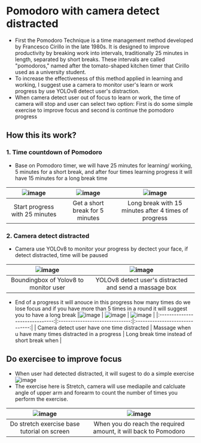 # Pomodoro with camera detect distracted
* First the Pomodoro Technique is a time management method developed by Francesco Cirillo in the late 1980s. It is designed to improve productivity by breaking work into intervals, traditionally 25 minutes in length, separated by short breaks. These intervals are called "pomodoros," named after the tomato-shaped kitchen timer that Cirillo used as a university student.
* To increase the effectiveness of this method applied in learning and working, I suggest use a camera to monitor user's learn or work progress by use YOLOv8 detect user's distraction.
* When camera detect user out of focus to learn or work, the time of camera will stop and user can select two option: First is do some simple exercise to improve focus and second is continue the pomodoro progress
  
## How this its work?
### 1. Time countdown of Pomodoro
* Base on Pomodoro timer, we will have 25 minutes for learning/ working, 5 minutes for a short break, and after four times learning progress it will have 15 minutes for a long break time
  
| ![image](https://github.com/n1ne1903/Pomodoro-with-camera-detect-distracted/assets/141629048/32c5e64d-b9fc-4673-8dae-ca97404ff03c) | ![image](https://github.com/n1ne1903/Pomodoro-with-camera-detect-distracted/assets/141629048/4e9fe3ee-7a88-4155-9187-08d57ba6bd7f) | ![image](https://github.com/n1ne1903/Pomodoro-with-camera-detect-distracted/assets/141629048/f158813d-6612-4343-a583-240915035202) |
|:------------------------------:|:------------------------------:|:------------------------------:|
| Start progress with 25 minutes              | Get a short break for 5 minutes             | Long break with 15 minutes after 4 times of progress            |

### 2. Camera detect distracted
* Camera use YOLOv8 to monitor your progress by dectect your face, if detect distracted, time will be paused
  
| ![image](https://github.com/n1ne1903/Pomodoro-with-camera-detect-distracted/assets/141629048/48b748aa-adc9-44bf-825c-494842b9c83c) | ![image](https://github.com/n1ne1903/Pomodoro-with-camera-detect-distracted/assets/141629048/4665ea0d-78b1-43a6-b5a4-e3b04081e415) |
|:------------------------------:|:------------------------------:|
| Boundingbox of Yolov8 to monitor user            | YOLOv8 detect user's distracted and send a massage box         |

* End of a progress it will anouce in this progress how many times do we lose focus and if you have more than 5 times in a round it will suggest you to have a long break
|![image](https://github.com/n1ne1903/Pomodoro-with-camera-detect-distracted/assets/141629048/bb3dcf11-2257-433b-b302-87f9a13ece8d)  |  ![image](https://github.com/n1ne1903/Pomodoro-with-camera-detect-distracted/assets/141629048/2dba7028-c349-476e-9b73-8c9e9337aa72) | ![image](https://github.com/n1ne1903/Pomodoro-with-camera-detect-distracted/assets/141629048/70bd48c0-aa95-4a92-9f3c-afffd32c587d) |
|:------------------------------:|:------------------------------:|:------------------------------:|
| Camera detect user have one time distracted             | Massage when u have many times distracted in a progress            | Long break time instead of short break when           |

## Do exercisee to improve focus
* When user had detected distracted, it will sugest to do a simple exercise
![image](https://github.com/n1ne1903/Pomodoro-with-camera-detect-distracted/assets/141629048/0b8ab95b-0371-4e9f-a009-6c7dd1ba6455)
* The exercise here is Stretch, camera will use mediapile and calcluate angle of upper arm and forearm to count the number of times you perform the exercise.


| ![image](https://github.com/n1ne1903/Pomodoro-with-camera-detect-distracted/assets/141629048/6e82d3b5-d0e2-4edc-a5ce-5e3453ee3600) |![image](https://github.com/n1ne1903/Pomodoro-with-camera-detect-distracted/assets/141629048/b73aaa7c-442d-412d-a7d9-d7fe8202fa6a) |
|:------------------------------:|:------------------------------:|
| Do stretch exercise base tutorial on screen           | When you do reach the required amount, it will back to Pomodoro    |






